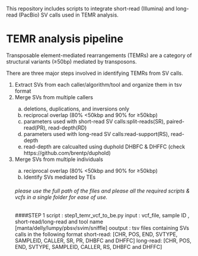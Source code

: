 This repository includes scripts to integrate short-read (Illumina) and long-read (PacBio) SV calls used in TEMR analysis.

# TEMR analysis pipeline

Transposable element-mediated rearrangements (TEMRs) are a category of structural variants (&ge;50bp) mediated by transposons.

There are three major steps involved in identifying TEMRs from SV calls.

<ol>
  <li>Extract SVs from each caller/algorithm/tool and organize them in tsv format</li>
  <li>Merge SVs from multiple callers</li>
  <ol style="list-style-type: lower-alpha">
    <li>deletions, duplications, and inversions only</li>
    <li>reciprocal overlap (80% <50kbp and 90% for &ge;50kbp)</li>
    <li>parameters used with short-read SV calls:split-reads(SR), paired-read(PR), read-depth(RD)</li>
    <li>parameters used with long-read SV calls:read-support(RS), read-depth</li>    
    <li>read-depth are calcualted using duphold DHBFC & DHFFC (check https://github.com/brentp/duphold)</li>

  </ol>
  <li>Merge SVs from multiple individuals</li>
  <ol style="list-style-type: lower-alpha">
    <li>reciprocal overlap (80% <50kbp and 90% for &ge;50kbp)</li>
  <li>Identify SVs mediated by TEs</li>
</ol>

###### please use the full path of the files and please all the required scripts & vcfs in a single folder for ease of use.
  
####STEP 1
script : step1_temr_vcf_to_be.py
input : vcf_file, sample ID , short-read/long-read and tool name [manta/delly/lumpy/pbsv/svim/sniffle]
ooutput : tsv files containing SVs calls in the following format 
  short-read: [CHR, POS, END, SVTYPE, SAMPLEID, CALLER, SR, PR, DHBFC and DHFFC]
  long-read: [CHR, POS, END, SVTYPE, SAMPLEID, CALLER, RS, DHBFC and DHFFC]
